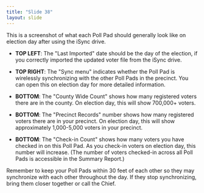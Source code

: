 ```yaml
---
title: "Slide 38"
layout: slide
---
```


This is a screenshot of what each Poll Pad should generally look like on election day after using the iSync drive.

- **TOP LEFT**: The "Last Imported" date should be the day of the election, if you correctly imported the updated voter file from the iSync drive.

- **TOP RIGHT**: The "Sync menu" indicates whether the Poll Pad is wirelessly synchronizing with the other Poll Pads in the precinct. You can open this on election day for more detailed information.

- **BOTTOM**: The "County Wide Count" shows how many registered voters there are in the county. On election day, this will show 700,000+ voters.

- **BOTTOM**: The "Precinct Records" number shows how many registered voters there are in your precinct. On election day, this will show approximately 1,000-5,000 voters in your precinct.

- **BOTTOM**: The "Check-in Count" shows how many voters you have checked in on this Poll Pad. As you check-in voters on election day, this number will increase. (The number of voters checked-in across all Poll Pads is accessible in the Summary Report.)

Remember to keep your Poll Pads within 30 feet of each other so they may synchronize with each other throughout the day. If they stop synchronizing, bring them closer together or call the Chief.